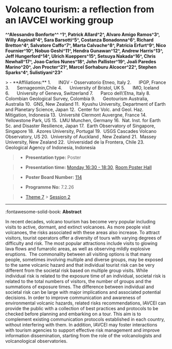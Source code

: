 # Volcano tourism: a reflection from an IAVCEI working group

**^^Alessandro Bonforte^^ ^1^, Patrick Allard^2^, Alvaro Amigo Ramos^3^, Willy Aspinall^4^, Sara Barsotti^5^, Costanza Bonadonna^6^, Richard Bretton^4^, Salvatore Caffo^7^, Marta Calvache^8^, Patricia Erfurt^9^, Nico Fournier^10^, Nobuo Geshi^11^, Hendra Gunawan^12^, Andrew Harris^13^, Jeff Hungerford^14^, Ulrich Kueppers^15^, Setsuya Nakada^16^, Chris Newhall^17^, Joao Carlos Nunes^18^, John Pallister^19^, Joali Paredes Marino^20^, Jon Procter^21^, Marcel Sorhaburu Alcocer^22^, Stephen Sparks^4^, Sulistiyani^23^**

<!-- more -->> - **Affiliations:** 1.      INGV - Osservatorio Etneo, Italy 2.      IPGP, France 3.      Sernageomin,Chile 4.      University of Bristol, UK 5.      IMO, Iceland 6.      University of Geneva, Switzerland 7.      Parco dell\'Etna, Italy 8.      Colombian Geological Survey, Colombia 9.      Geotourism Australia, Australia 10.  GNS, New Zealand 11.  Kyushu University, Department of Earth and Planetary Science, Japan 12.  Center for Volc. and Geol. Haz. Mitigation, Indonesia 13.  Université Clermont Auvergne, France 14.  Yellowstone Park, US 15.  LMU Munchen, Germany 16.  Nat. Inst. for Earth Sc. and Disaster Resilience, Japan 17.  Earth Observatory of Singapore, Singapore 18.  Azores University, Portugal 19.  USGS Cascades Volcano Observatory, US 20.  University of Auckland , New Zealand 21.  Massey University, New Zealand 22.  Universidad de la Frontera, Chile 23.  Geological Agency of Indonesia, Indonesia

> - **Presentation type:** Poster

> - **Presentation time:** [Monday 16:30 - 18:30](../sessions_comparison.md#__tabbed_1_6), [Room Poster Hall](../maps_venue.md#__tabbed_1_1)

> - **Poster Board Number:** [114](../map_poster_boards.md#monday)

> - **Programme No:** 7.2.26

> - [Theme 7](../theme7.md) > [Session 2](../sessions/session-7-2.md)

--- 

:fontawesome-solid-book: **Abstract**

In recent decades, volcano tourism has become very popular including visits to active, dormant, and extinct volcanoes. As more people visit volcanoes, the risks associated with these areas also increase.
To attract visitors, tourist operators offer a diversity of tours with varying degrees of difficulty and risk. The most popular attractions include visits to glowing lava flows and fumarolic areas, as well as observing mildly explosive eruptions.  The commonality between all visiting options is that many people, sometimes involving multiple and diverse groups, may be exposed to the same volcanic hazard and that individual tourist risk can be very different from the societal risk based on multiple group visits. While individual risk is related to the exposure time of an individual, societal risk is related to the total numbers of visitors, the number of groups and the summations of exposure times. The difference between individual and societal risk can be large with major implications and associated potential decisions.
In order to improve communication and awareness of environmental volcanic hazards, related risks recommendations, IAVCEI can provide the public with a collection of best practices and protocols to be checked before planning and embarking on a tour. This aim is to complement existing communication protocols established in each country, without interfering with them. In addition, IAVCEI may foster interactions with tourism agencies to support effective risk management and improve information dissemination, starting from the role of the volcanologists and volcanological observatories.

